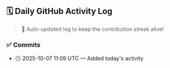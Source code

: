 ## 🗓️ Daily GitHub Activity Log

> 🤖 Auto-updated log to keep the contribution streak alive!

### ✅ Commits

- 🕒 2025-10-07 11:09 UTC — Added today's activity

